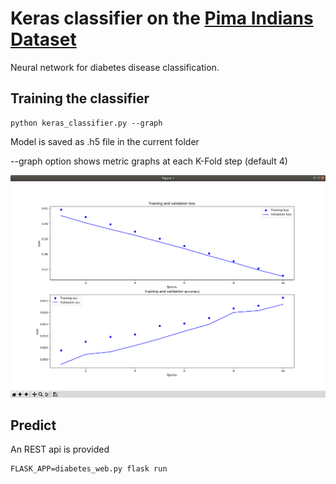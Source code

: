 # Keras classifier on the [Pima Indians Dataset](https://www.kaggle.com/uciml/pima-indians-diabetes-database)

Neural network for diabetes disease classification.

## Training the classifier

```
python keras_classifier.py --graph
```
Model is saved as .h5 file in the current folder

--graph option shows metric graphs at each K-Fold step (default 4)

![](./graph.png)

## Predict

An REST api is provided

``` 
FLASK_APP=diabetes_web.py flask run
```








